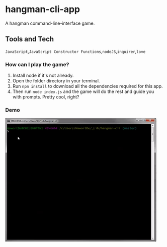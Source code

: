 # hangman-cli-app
A hangman command-line-interface game.

## Tools and Tech
`JavaScript`,`JavaScript Constructor Functions`,`nodeJS`,`inquirer`,`love`

### How can I play the game?

1. Install node if it's not already.
2. Open the folder directory in your terminal.
3. Run `npm install` to download all the dependencies required for this app.
4. Then run `node index.js` and the game will do the rest and guide you with prompts. Pretty cool, right?

### Demo

![Live Demo](images/hangman-cli-demo.gif)


